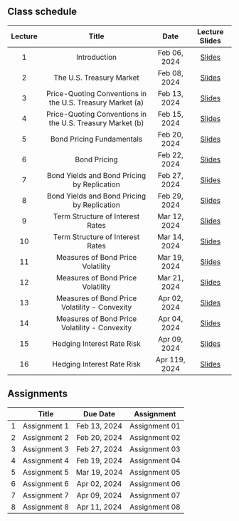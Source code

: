 
## Class schedule

| Lecture | Title                                      | Date          | Lecture Slides                                              |
|:-------:|:------------------------------------------:|:-------------:|:-----------------------------------------------------------:|
| 1       | Introduction                               | Feb 06, 2024   |  [Slides](/assets/lectures/lect01/Lect01.html)             |
| 2       | The U.S. Treasury Market                   | Feb 08, 2024   |  [Slides](/assets/lectures/lect02/Lect02.html)             |
| 3       | Price-Quoting Conventions in the U.S. Treasury Market (a) | Feb 13, 2024   |  [Slides](/assets/lectures/lect03/Lect03.html)             |
| 4       | Price-Quoting Conventions in the U.S. Treasury Market (b) | Feb 15, 2024   |  [Slides](/assets/lectures/lect03/Lect03.html)             |
| 5       | Bond Pricing Fundamentals                  | Feb 20, 2024   |  [Slides](/assets/lectures/lect04/Lect04.html)             |
| 6       | Bond Pricing                               | Feb 22, 2024   | [Slides](/assets/lectures/lect05/Lect05.html)              |
| 7       | Bond Yields and Bond Pricing by Replication | Feb 27, 2024   | [Slides](/assets/lectures/lect06/Lect06.html)              |
| 8       | Bond Yields and Bond Pricing by Replication | Feb 29, 2024   | [Slides](/assets/lectures/lect06/Lect06.html)              |
| 9       | Term Structure of Interest Rates            | Mar 12, 2024   | [Slides](/assets/lectures/lect07/Lect07.html)              |
| 10      | Term Structure of Interest Rates            | Mar 14, 2024   | [Slides](/assets/lectures/lect07/Lect07.html)              |
| 11      | Measures of Bond Price Volatility           | Mar 19, 2024   | [Slides](/assets/lectures/lect08/Lect08.html)              |
| 12      | Measures of Bond Price Volatility           | Mar 21, 2024   | [Slides](/assets/lectures/lect08/Lect08.html)              |
| 13      | Measures of Bond Price Volatility - Convexity | Apr 02, 2024   | [Slides](/assets/lectures/lect09/Lect09.html)              |
| 14      | Measures of Bond Price Volatility - Convexity | Apr 04, 2024   | [Slides](/assets/lectures/lect09/Lect09.html)              |
| 15      | Hedging Interest Rate Risk                  | Apr 09, 2024   | [Slides](/assets/lectures/lect10/Lect10.html)              |
| 16      | Hedging Interest Rate Risk                  | Apr 119, 2024   | [Slides](/assets/lectures/lect10/Lect10.html)              |





## Assignments

|         | Title                                      | Due Date          | Assignment                                              |
|:-------:|:------------------------------------------:|:-----------------:|:-------------------------------------------------------:|
| 1       | Assignment 1                               | Feb 13, 2024      | Assignment 01                                           |
| 2       | Assignment 2                               | Feb 20, 2024      | Assignment 02                                           |
| 3       | Assignment 3                               | Feb 27, 2024      | Assignment 03                                           |
| 4       | Assignment 4                               | Feb 19, 2024      | Assignment 04                                           |
| 5       | Assignment 5                               | Mar 19, 2024      | Assignment 05                                           |
| 6       | Assignment 6                               | Apr 02, 2024      | Assignment 06                                           |
| 7       | Assignment 7                               | Apr 09, 2024      | Assignment 07                                           |
| 8       | Assignment 8                               | Apr 11, 2024      | Assignment 08                                           |